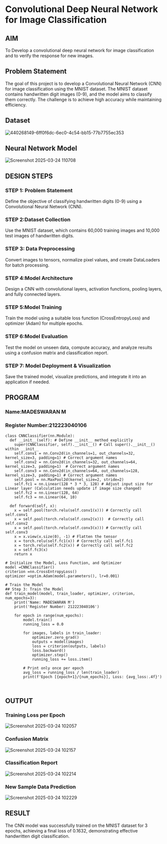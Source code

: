 # Convolutional Deep Neural Network for Image Classification

## AIM

To Develop a convolutional deep neural network for image classification and to verify the response for new images.

## Problem Statement

The goal of this project is to develop a Convolutional Neural Network (CNN) for image classification using the MNIST dataset. The MNIST dataset contains handwritten digit images (0-9), and the model aims to classify them correctly. The challenge is to achieve high accuracy while maintaining efficiency.

## Dataset

![440268149-6ff0f6dc-6ec0-4c54-bb15-77b7755ec353](https://github.com/user-attachments/assets/5d7aaa05-b202-4772-86ee-6f768ce30fe1)


## Neural Network Model
![Screenshot 2025-03-24 110708](https://github.com/user-attachments/assets/4be359c3-9ad3-4e92-b03d-8a1c66775ad0)



## DESIGN STEPS

### STEP 1: Problem Statement
Define the objective of classifying handwritten digits (0-9) using a Convolutional Neural Network (CNN).

### STEP 2:Dataset Collection
Use the MNIST dataset, which contains 60,000 training images and 10,000 test images of handwritten digits.
### STEP 3: Data Preprocessing
Convert images to tensors, normalize pixel values, and create DataLoaders for batch processing.
### STEP 4:Model Architecture
Design a CNN with convolutional layers, activation functions, pooling layers, and fully connected layers.
### STEP 5:Model Training
Train the model using a suitable loss function (CrossEntropyLoss) and optimizer (Adam) for multiple epochs.
### STEP 6:Model Evaluation
Test the model on unseen data, compute accuracy, and analyze results using a confusion matrix and classification report.
### STEP 7: Model Deployment & Visualization
Save the trained model, visualize predictions, and integrate it into an application if needed.
## PROGRAM

### Name:MADESWARAN M
### Register Number:212223040106
```
class CNNClassifier(nn.Module):
  def __init__(self): # Define __init__ method explicitly
    super(CNNClassifier, self).__init__() # Call super().__init__() within __init__
    self.conv1 = nn.Conv2d(in_channels=1, out_channels=32, kernel_size=3, padding=1) # Correct argument names
    self.conv2 = nn.Conv2d(in_channels=32, out_channels=64, kernel_size=3, padding=1)  # Correct argument names
    self.conv3 = nn.Conv2d(in_channels=64, out_channels=128, kernel_size=3, padding=1) # Correct argument names
    self.pool = nn.MaxPool2d(kernel_size=2, stride=2)
    self.fc1 = nn.Linear(128 * 3 * 3, 128) # Adjust input size for Linear layer (Calculation needs update if image size changed)
    self.fc2 = nn.Linear(128, 64)
    self.fc3 = nn.Linear(64, 10)

  def forward(self, x):
    x = self.pool(torch.relu(self.conv1(x))) # Correctly call self.conv1
    x = self.pool(torch.relu(self.conv2(x)))  # Correctly call self.conv2
    x = self.pool(torch.relu(self.conv3(x))) # Correctly call self.conv3
    x = x.view(x.size(0), -1) # Flatten the tensor
    x = torch.relu(self.fc1(x)) # Correctly call self.fc1
    x = torch.relu(self.fc2(x)) # Correctly call self.fc2
    x = self.fc3(x)
    return x
```

```
# Initialize the Model, Loss Function, and Optimizer
model =CNNClassifier()
criterion =nn.CrossEntropyLoss()
optimizer =optim.Adam(model.parameters(), lr=0.001)

```

```
# Train the Model
## Step 3: Train the Model
def train_model(model, train_loader, optimizer, criterion, num_epochs=3):
    print('Name: MADESWARAN M')
    print('Register Number: 212223040106')

    for epoch in range(num_epochs):
        model.train()
        running_loss = 0.0
        
        for images, labels in train_loader:
            optimizer.zero_grad()
            outputs = model(images)
            loss = criterion(outputs, labels)
            loss.backward()
            optimizer.step()
            running_loss += loss.item()
        
        # Print only once per epoch
        avg_loss = running_loss / len(train_loader)
        print(f'Epoch [{epoch+1}/{num_epochs}], Loss: {avg_loss:.4f}')



```

## OUTPUT
### Training Loss per Epoch

![Screenshot 2025-03-24 102057](https://github.com/user-attachments/assets/2837f4b3-b786-4eea-989a-058c4acf5b22)


### Confusion Matrix

![Screenshot 2025-03-24 102157](https://github.com/user-attachments/assets/040c827d-200e-4894-906d-9d924d578c63)


### Classification Report

![Screenshot 2025-03-24 102214](https://github.com/user-attachments/assets/42ccc2b4-0de5-4d9d-a109-5ae56660cb8c)



### New Sample Data Prediction
![Screenshot 2025-03-24 102229](https://github.com/user-attachments/assets/4498207d-f252-4fd0-9413-ede2571d3529)


## RESULT
The CNN model was successfully trained on the MNIST dataset for 3 epochs, achieving a final loss of 0.1632, demonstrating effective handwritten digit classification.
